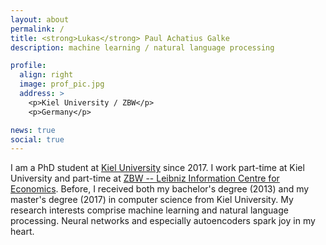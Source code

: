 ```yaml
---
layout: about
permalink: /
title: <strong>Lukas</strong> Paul Achatius Galke
description: machine learning / natural language processing

profile:
  align: right
  image: prof_pic.jpg
  address: >
    <p>Kiel University / ZBW</p>
    <p>Germany</p>

news: true
social: true
---
```


I am a PhD student at [Kiel University](www.uni-kiel.de/en) since 2017. I work
part-time at Kiel University and part-time at [ZBW -- Leibniz Information
Centre for Economics](https://zbw.eu). Before, I received both my bachelor's
degree (2013) and my master's degree (2017) in computer science from Kiel
University. My research interests comprise machine learning and natural
language processing. Neural networks and especially autoencoders spark joy in
my heart.

